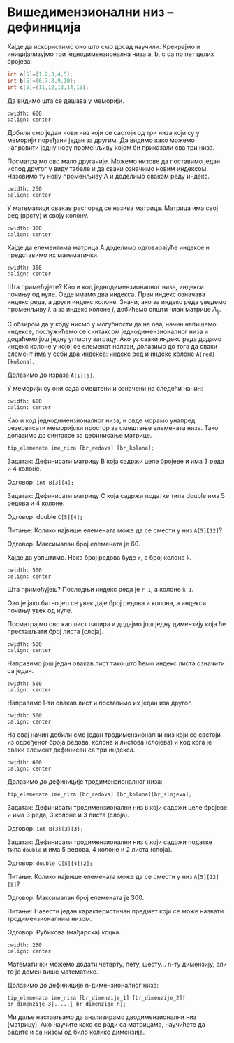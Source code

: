 # Вишедимензионални низ – дефиниција

Хајде да искористимо оно што смо досад научили. Креирајмо и иницијализујмо три
једнодимензионална низа a, b, c са по пет целих бројева:

```c
int a[5]={1,2,3,4,5};
int b[5]={6,7,8,9,10};
int c[5]={11,12,13,14,15};
```

Да видимо шта се дешава у меморији.

```{image} images/image1.png
:width: 600
:align: center
```

Добили смо један нови низ који се састоји од три низа који су у меморији
поређани један за другим. Да видимо како можемо направити једну нову променљиву
којом би приказали сва три низа.

Посматрајмо ово мало другачије. Можемо низове да поставимо један испод другог у
виду табеле и да сваки означимо новим индексом. Назовимо ту нову променљиву А и
доделимо сваком реду индекс.

```{image} images/image2.png
:width: 250
:align: center
```

У математици овакав распоред се назива матрица. Матрица има свој ред (врсту) и
своју колону.

```{image} images/image3.png
:width: 300
:align: center
```

Хајде да елементима матрица А доделимо одговарајуће индексе и представимо их
математички.

```{image} images/image4.png
:width: 300
:align: center
```

Шта примећујете? Као и код једнодимензионалног низа, индекси почињу од нуле.
Овде имамо  два индекса. Први индекс означава индекс реда, а други индекс
колоне. Значи, ако за индекс реда уведемо променљиву $i$, а за индекс колоне
$j$, добићемо општи члан матрице $А_{ij}$.

С обзиром да у коду нисмо у могућности да на овај начин напишемо индексе,
послужићемо се синтаксом једнодимензионалног низа и додаћемо још једну угласту
заграду. Ако уз сваки индекс реда додамо индекс колоне у којој се елеменат
налази, долазимо до тога да сваки елемент има у себи два индекса: индекс ред
и индекс колоне `А[red][kolona]`.

Долазимо до израза `A[i][j]`.

У меморији су они сада смештени и означени на следећи начин:

```{image} images/image5.png
:width: 600
:align: center
```

Као и код једнодимензионалног низа, и овде морамо унапред резервисати
меморијски простор за смештање елемената низа. Тако долазимо до синтаксе за
дефинисање матрице.

`tip_elemenata ime_niza [br_redova] [br_kolona];`

Задатак: Дефинисати матрицу B која садржи целе бројеве и има 3 реда и 4 колоне.

Одговор: `int B[3][4];`

Задатак: Дефинисати матрицу C која садржи податке типа double има 5 редова и 4
колоне.

Одговор: double `C[5][4];`

Питање: Колико највише елемената може да се смести у низ `A[5][12]`?

Одговор: Максималан број елемената је 60.

Хајде да уопштимо. Нека број редова буде `r`, а број колона `k`.

```{image} images/image6.png
:width: 500
:align: center
```

Шта примећујеш? Последњи индекс реда је `r-1`, а колоне `k-1`.

Ово је јако битно јер се увек даје број редова и колона, а индекси почињу увек
од нуле.

Посматрајмо ово као лист папира и додајмо још једну димензију која ће
престављати број листа (слоја).

```{image} images/image7.png
:width: 500
:align: center
```

Направимо још један овакав лист тако што ћемо индекс листа означити са један.

```{image} images/image8.png
:width: 500
:align: center
```

Направимо l-ти овакав лист и поставимо их један иза другог.

```{image} images/image9.png
:width: 500
:align: center
```

На овај начин добили смо један тродимензионални низ који се састоји из
одређеног броја редова, колона и листова (слојева) и код кога је сваки елемент
дефинисан са три индекса.

```{image} images/image10.png
:width: 600
:align: center
```

Долазимо до дефиниције тродимензионалног низа:

`tip_elemenata ime_niza [br_redova] [br_kolona][br_slojeva];`

Задатак: Дефинисати тродимензионални низ `B` који садржи целе бројеве и има 3
реда, 3 колоне и 3 листа (слоја).

Одговор: `int B[3][3][3];`

Задатак: Дефинисати тродимензионални низ `C` који садржи податке типа `double`
и има 5 редова, 4 колоне и 2 листа (слоја).

Одговор: `double C[5][4][2];`

Питање: Колико највише елемената може да се смести у низ `A[5][12][5]`?

Одговор: Максималан број елемената је 300.

Питање: Навести један карактеристичан предмет који се може назвати
тродимензионалним низом.

Одговор: Рубикова (мађарска) коцка.

```{image} images/image11.png
:width: 250
:align: center
```

Математички можемо додати четврту, пету, шесту... n-ту димензију, али то је
домен више математике.

Долазимо до дефиниције n-димензионалног низа:

`tip_elemenata ime_niza [br_dimenziје_1] [br_dimenziје_2][ br_dimenziје_3].....[ br_dimenziје_n];`

Ми даље настављамо да анализирамо дводимензионални низ (матрицу). Ако научите
како се ради са матрицама, научићете да радите и са низом од било колико димензија.
